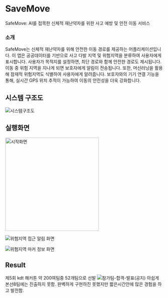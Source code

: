# SaveMove
SafeMove: AI를 접목한 신체적 재난약자를 위한 사고 예방 및 안전 이동 서비스

### 소개
SafeMove는 신체적 재난약자를 위해 안전한 이동 경로를 제공하는 어플리케이션입니다. 이 앱은 공공데이터를 기반으로 사고 다발 지역 및 위험지역을 분류하여 사용자에게 표시합니다. 사용자가 목적지를 설정하면, 최단 경로와 함께 안전한 경로도 제시됩니다. 이동 중 위험 지역을 지나게 되면 보호자에게 알림이 전송됩니다. 또한, 머신러닝을 활용해 잠재적 위험지역도 식별하여 사용자에게 알려줍니다. 보호자와의 기기 연결 기능을 통해, 실시간 GPS 위치 추적이 가능하여 이동의 안전성을 더욱 강화합니다.


## 시스템 구조도 
![시스템구조도](https://github.com/zazasj/SaveMove/assets/105793155/0b702dd5-269f-4772-9c40-a3998f6960c1)

## 실행화면
<img width="298" alt="시작화면" src="https://github.com/zazasj/SaveMove/assets/105793155/037eda5e-767c-4a09-9f3f-592d40e9ef80">

![위험지역 접근 알림 화면](https://github.com/zazasj/SaveMove/assets/105793155/806d9de2-6faf-4618-ae2a-0eff7c705fd4)

![위험지역 마커 정보 화면](https://github.com/zazasj/SaveMove/assets/105793155/b60a3c8d-1fef-4fdc-9812-9ac701924b92)

## Result
제5회 kdt 해커톤 
약 200여팀중 52개팀으로 선발
![참가팀-합격-발표(공지)](https://github.com/zazasj/SaveMove/assets/105793155/e5579e05-9a42-43e7-a8c8-03db28a444e1)
아쉽게 본선8팀에는 진출하지 못함.
완벽하게 구현하진 못했지만 짧은시간안에 많은 경험을 하고 발전함. 

